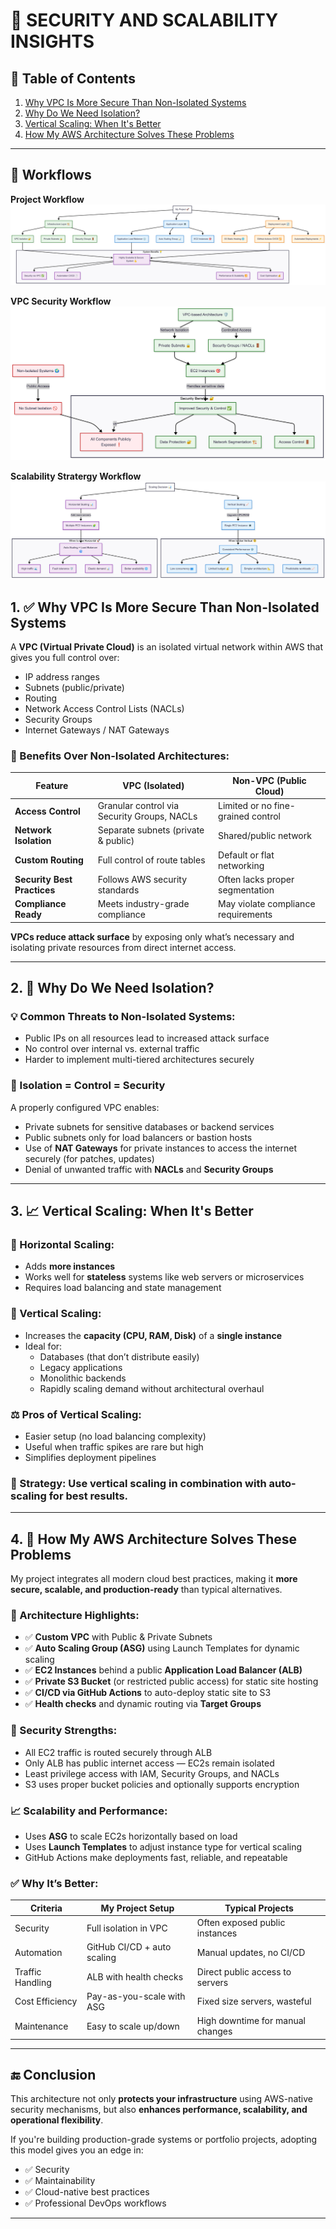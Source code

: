 # 🔐 SECURITY AND SCALABILITY INSIGHTS

## 📌 Table of Contents
1. [Why VPC Is More Secure Than Non-Isolated Systems](#1-why-vpc-is-more-secure-than-non-isolated-systems)
2. [Why Do We Need Isolation?](#2-why-do-we-need-isolation)
3. [Vertical Scaling: When It's Better](#3-vertical-scaling-when-its-better)
4. [How My AWS Architecture Solves These Problems](#4-how-my-aws-architecture-solves-these-problems)

---

## 🎯 Workflows 

**Project Workflow**
![Project Workflow](./flowcharts/my%20project%20workflow.png)

**VPC Security Workflow**
![VPC Security Workflow](./flowcharts//vpc%20security%20workflow.png)

**Scalability Stratergy Workflow**
![Scalability Stratergy Workflow](./flowcharts/scaling%20stratergy%20workflow.png)

## 1. ✅ Why VPC Is More Secure Than Non-Isolated Systems

A **VPC (Virtual Private Cloud)** is an isolated virtual network within AWS that gives you full control over:

- IP address ranges
- Subnets (public/private)
- Routing
- Network Access Control Lists (NACLs)
- Security Groups
- Internet Gateways / NAT Gateways

### 🔐 Benefits Over Non-Isolated Architectures:
| Feature                    | VPC (Isolated)                        | Non-VPC (Public Cloud)              |
|----------------------------|----------------------------------------|-------------------------------------|
| **Access Control**         | Granular control via Security Groups, NACLs | Limited or no fine-grained control |
| **Network Isolation**      | Separate subnets (private & public)   | Shared/public network               |
| **Custom Routing**         | Full control of route tables          | Default or flat networking          |
| **Security Best Practices**| Follows AWS security standards        | Often lacks proper segmentation     |
| **Compliance Ready**       | Meets industry-grade compliance       | May violate compliance requirements |

**VPCs reduce attack surface** by exposing only what’s necessary and isolating private resources from direct internet access.

---

## 2. 🎯 Why Do We Need Isolation?

### 💡 Common Threats to Non-Isolated Systems:
- Public IPs on all resources lead to increased attack surface
- No control over internal vs. external traffic
- Harder to implement multi-tiered architectures securely

### 🔐 Isolation = Control = Security

A properly configured VPC enables:
- Private subnets for sensitive databases or backend services
- Public subnets only for load balancers or bastion hosts
- Use of **NAT Gateways** for private instances to access the internet securely (for patches, updates)
- Denial of unwanted traffic with **NACLs** and **Security Groups**

---

## 3. 📈 Vertical Scaling: When It's Better

### 🔄 Horizontal Scaling:
- Adds **more instances**
- Works well for **stateless** systems like web servers or microservices
- Requires load balancing and state management

### 🔼 Vertical Scaling:
- Increases the **capacity (CPU, RAM, Disk)** of a **single instance**
- Ideal for:
  - Databases (that don’t distribute easily)
  - Legacy applications
  - Monolithic backends
  - Rapidly scaling demand without architectural overhaul

### ⚖️ Pros of Vertical Scaling:
- Easier setup (no load balancing complexity)
- Useful when traffic spikes are rare but high
- Simplifies deployment pipelines

### 🧠 Strategy: Use vertical scaling **in combination** with auto-scaling for best results.

---

## 4. 🚀 How My AWS Architecture Solves These Problems

My project integrates all modern cloud best practices, making it **more secure, scalable, and production-ready** than typical alternatives.

### 🧱 Architecture Highlights:
- ✅ **Custom VPC** with Public & Private Subnets
- ✅ **Auto Scaling Group (ASG)** using Launch Templates for dynamic scaling
- ✅ **EC2 Instances** behind a public **Application Load Balancer (ALB)**
- ✅ **Private S3 Bucket** (or restricted public access) for static site hosting
- ✅ **CI/CD via GitHub Actions** to auto-deploy static site to S3
- ✅ **Health checks** and dynamic routing via **Target Groups**

### 🔐 Security Strengths:
- All EC2 traffic is routed securely through ALB
- Only ALB has public internet access — EC2s remain isolated
- Least privilege access with IAM, Security Groups, and NACLs
- S3 uses proper bucket policies and optionally supports encryption

### 📈 Scalability and Performance:
- Uses **ASG** to scale EC2s horizontally based on load
- Uses **Launch Templates** to adjust instance type for vertical scaling
- GitHub Actions make deployments fast, reliable, and repeatable

### ✅ Why It’s Better:
| Criteria              | My Project Setup              | Typical Projects                   |
|----------------------|-------------------------------|------------------------------------|
| Security             | Full isolation in VPC         | Often exposed public instances     |
| Automation           | GitHub CI/CD + auto scaling   | Manual updates, no CI/CD           |
| Traffic Handling     | ALB with health checks        | Direct public access to servers    |
| Cost Efficiency      | Pay-as-you-scale with ASG     | Fixed size servers, wasteful       |
| Maintenance          | Easy to scale up/down         | High downtime for manual changes   |

---

## 🔚 Conclusion

This architecture not only **protects your infrastructure** using AWS-native security mechanisms, but also **enhances performance, scalability, and operational flexibility**.

If you're building production-grade systems or portfolio projects, adopting this model gives you an edge in:

- ✅ Security
- ✅ Maintainability
- ✅ Cloud-native best practices
- ✅ Professional DevOps workflows

---
